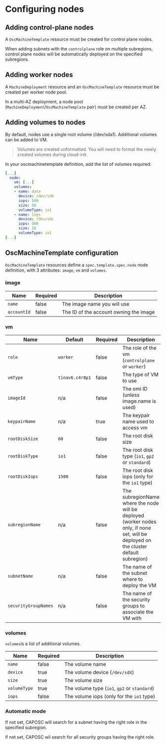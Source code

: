 # Configuring nodes

## Adding control-plane nodes

A `OscMachineTemplate` resource must be created for control plane nodes.

When adding subnets with the `controlplane` role on multiple subregions, control plane nodes will be automatically deployed on the specified subregions.

## Adding worker nodes

A `MachineDeployment` resource and an `OscMachineTemplate` resource must be created per worker node pool.

In a multi-AZ deployment, a node pool (`MachineDeployment`/`OscMachineTemplate` pair) must be created per AZ.

## Adding volumes to nodes

By default, nodes use a single root volume (/dev/sda1). Additional volumes can be added to VM.

> Volumes are created unformatted. You will need to format the newly created volumes during cloud-init.

In your oscmachinetemplate definition, add the list of volumes required:

```yaml
[...]
  node:
    vm: [...]
    volumes:
    - name: data
      device: /dev/sdb
      iops: 500
      size: 50
      volumeType: io1
    - name: logs
      device: /dev/sdc
      iops: 500
      size: 10
      volumeType: io1
[...]
```


## OscMachineTemplate configuration

`OscMachineTemplate` resources define a `spec.template.spec.node` node definition, with 3 attributes: `image`, `vm` and `volumes`.

### image

| Name |  Required | Description
| --- | --- | ---
| `name` | false | The image name you will use
| `accountId` | false | The ID of the account owning the image

### vm

| Name |  Default | Required | Description
| --- | --- | --- | ---
| `role` | `worker` | false |  The role of the vm (`controlplane` or `worker`)
| `vmType` | `tinav6.c4r8p1` | false |  The type of VM to use
| `imageId` | n/a | false |  The omi ID (unless image.name is used)
| `keypairName` | n/a | true |  The keypair name used to access vm
| `rootDiskSize` | `60` | false |  The root disk size
| `rootDiskType` | `io1` | false |  The root disk type (`io1`, `gp2` or `standard`)
| `rootDiskIops` | `1500` | false |  The root disk iops (only for the `io1` type)
| `subregionName` | n/a | false | The subregionName where the node will be deployed (worker nodes only, if none set, will be deployed on the cluster default subregion)
| `subnetName` | n/a | false | The name of the subnet where to deploy the VM
| `securityGroupNames` | n/a | false | The name of the security groups to associate the VM with

### volumes

`volumes`is a list of additional volumes.

| Name |  Required | Description
| --- | --- | ---
| `name` | false |  The volume name
| `device` | true |  The volume device (`/dev/sdX`)
| `size` | true |  The volume size
| `volumeType` | true |  The volume type (`io1`, `gp2` or `standard`)
| `iops` | false |  The volume iops (only for the `io1` type)

### Automatic mode

If not set, CAPOSC will search for a subnet having the right role in the specified subregion.

If not set, CAPOSC wil search for all security groups having the right role.
